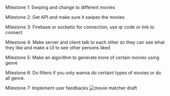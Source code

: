 Milestone 1:
Swiping and change to different movies

Milestone 2:
Get API and make sure it swipes the movies

Milestone 3:
Firebase or socketio for connection, use qr code or link to connect

Milestone 4:
Make server and client talk to each other so they can see what they like and make a UI to see other persons liked

Milestone 5:
Make an algorithm to generate more of certain movies using genre

Milestone 6:
Do filters if you only wanna do certaint types of movies or do all genre.

Milestone 7: 
Implement user feedbacks
![movie matcher draft](https://github.com/michaelt16/MovieMatcher/assets/55267689/bc090912-b81d-4fa1-ac66-e0b5d1adeeb2)
